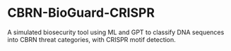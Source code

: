# CBRN-BioGuard-CRISPR

A simulated biosecurity tool using ML and GPT to classify DNA sequences into CBRN threat categories, with CRISPR motif detection.